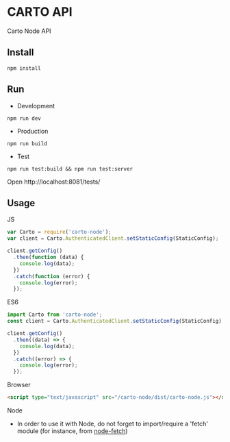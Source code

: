 # CARTO API

Carto Node API

## Install

```
npm install
```

## Run

* Development

```
npm run dev
```

* Production

```
npm run build
```

* Test

```
npm run test:build && npm run test:server
```

Open http://localhost:8081/tests/


## Usage

JS

```js
var Carto = require('carto-node');
var client = Carto.AuthenticatedClient.setStaticConfig(StaticConfig);

client.getConfig()
  .then(function (data) {
    console.log(data);
  })
  .catch(function (error) {
    console.log(error);
  });
```

ES6

```js
import Carto from 'carto-node';
const client = Carto.AuthenticatedClient.setStaticConfig(StaticConfig);

client.getConfig()
  .then((data) => {
    console.log(data);
  })
  .catch((error) => {
    console.log(error);
  });
```

Browser

```html
<script type="text/javascript" src="/carto-node/dist/carto-node.js"></script>
```


Node
* In order to use it with Node, do not forget to import/require a 'fetch' module (for instance, from [node-fetch](https://www.npmjs.com/package/node-fetch))
